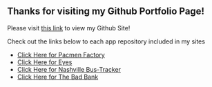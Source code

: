 ## Thanks for visiting my Github Portfolio Page!

Please visit <a href="https://jsdavis92.github.io/">this link</a> to view my Github Site!

Check out the links below to each app repository included in my sites

<ul>
  
  <li> <a href="https://jsdavis92.github.io/real-time-bus-nashville">Click Here for Pacmen Factory</a> </li>
  <li> <a href="https://jsdavis92.github.io/">Click Here for Eyes</a> </li>
  <li> <a href="https://jsdavis92.github.io/">Click Here for Nashville Bus-Tracker</a> </li>
  <li> <a href="https://jsdavis92.github.io/">Click Here for The Bad Bank</a> </li> 
</ul>
